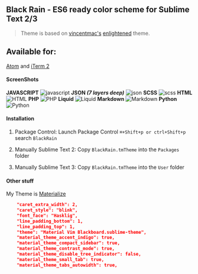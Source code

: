 ## Black Rain - ES6 ready color scheme for Sublime Text 2/3

> Theme is based on [vincentmac's](https://github.com/vincentmac) [enlightened](https://github.com/vincentmac/enlightened) theme.

## Available for:

[Atom](https://github.com/ginfuru/Atom-BlackRain) and [iTerm 2](https://ginfuru/iTerm-BlackRain)

#### ScreenShots

**JAVASCRIPT**
![javascript](http://rdm.d.pr/1fgNQ+)
**JSON _(7 layers deep)_**
![json](http://rdm.d.pr/16fU3+)
**SCSS**
![scss](http://rdm.d.pr/1h2zU+)
**HTML**
![HTML](http://rdm.d.pr/3ram+)
**PHP**
![PHP](http://rdm.d.pr/1bijN+)
**Liquid**
![Liquid](http://rdm.d.pr/1tvM+)
**Markdown**
![Markdown](http://rdm.d.pr/utJL+)
**Python**
![Python](http://rdm.d.pr/1jxZ7+)

#### Installation

1. Package Control: Launch Package Control `⌘+Shift+p or ctrl+Shift+p` search `BlackRain`

2. Manually Sublime Text 2: Copy `BlackRain.tmTheme` into the `Packages` folder

3. Manually Sublime Text 3: Copy `BlackRain.tmTheme` into the `User` folder

#### Other stuff

My Theme is [Materialize](https://github.com/saadq/Materialize)

```json
	"caret_extra_width": 2,
	"caret_style": "blink",
	"font_face": "Hasklig",
	"line_padding_bottom": 1,
	"line_padding_top": 1,
	"theme": "Material Vim Blackboard.sublime-theme",
	"material_theme_accent_indigo": true,
	"material_theme_compact_sidebar": true,
	"material_theme_contrast_mode": true,
	"material_theme_disable_tree_indicator": false,
	"material_theme_small_tab": true,
	"material_theme_tabs_autowidth": true,
```

